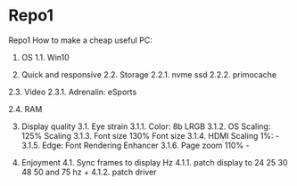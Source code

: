 # Repo1
Repo1
How to make a cheap useful PC:

1. OS
1.1. Win10

2. Quick and responsive
2.2. Storage
2.2.1. nvme ssd
2.2.2. primocache

2.3. Video
2.3.1. Adrenalin: eSports

2.4. RAM


3. Display quality
3.1. Eye strain
3.1.1. Color: 8b LRGB
3.1.2. OS Scaling: 125% Scaling
3.1.3. Font size 130% Font size
3.1.4. HDMI Scaling 1%: -
3.1.5. Edge: Font Rendering Enhancer
3.1.6. Page zoom 110% -

4. Enjoyment
4.1. Sync frames to display Hz
4.1.1. patch display to 24 25 30 48 50 and 75 hz +
4.1.2. patch driver



